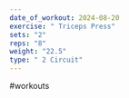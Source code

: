 ```yaml
---
date_of_workout: 2024-08-20
exercise: " Triceps Press"
sets: "2"
reps: "8"
weight: "22.5"
type: " 2 Circuit"
---
```

#workouts